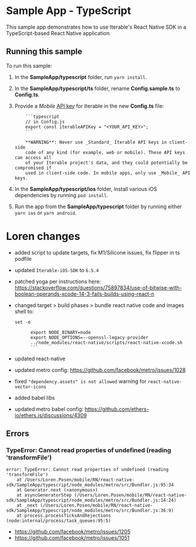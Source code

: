 # Sample App - TypeScript

This sample app demonstrates how to use Iterable's React Native SDK in a
TypeScript-based React Native application.

## Running this sample

To run this sample:

1.  In the **SampleApp/typescript** folder, run `yarn install`.

2.  In the **SampleApp/typescript/ts** folder, rename **Config.sample.ts** to
    **Config.ts**.

3.  Provide a _Mobile_ [API key](https://support.iterable.com/hc/articles/360043464871)
    for Iterable in the new **Config.ts** file:

        	```typescript
        	// in Config.js
        	export const iterableAPIKey = "<YOUR_API_KEY>";
        	```

        	**WARNING**: Never use _Standard_ Iterable API keys in client-side
        	code of any kind (for example, web or mobile). These API keys can access all
        	of your Iterable project's data, and they could potentially be compromised if
        	used in client-side code. In mobile apps, only use _Mobile_ API keys.

4.  In the **SampleApp/typescript/ios** folder, install various iOS dependencies
    by running `pod install`.

5.  Run the app from the **SampleApp/typescript** folder by running either
    `yarn ios` or `yarn android`.

# Loren changes

- added script to update targets, fix M1/Silicone issues, fix flipper in ts
  podfile
- updated `Iterable-iOS-SDK` to `6.5.4`
- patched yoga per instructions here:
  https://stackoverflow.com/questions/75897834/use-of-bitwise-with-boolean-operands-xcode-14-3-fails-builds-using-react-n
- changed target > build phases > bundle react native code and images shell to:

  ````
  set -e

      	export NODE_BINARY=node
      	export NODE_OPTIONS=--openssl-legacy-provider
      	../node_modules/react-native/scripts/react-native-xcode.sh
      	```

  ````

- updated react-native
- updated metro config: https://github.com/facebook/metro/issues/1028
- fixed `"dependency.assets" is not allowed` warning for
  `react-native-vector-icons`
- added babel libs
- updated metro babel config: https://github.com/ethers-io/ethers.js/discussions/4309

## Errors

### TypeError: Cannot read properties of undefined (reading 'transformFile')

```
error: TypeError: Cannot read properties of undefined (reading 'transformFile')
    at /Users/Loren.Posen/mobile/RN/react-native-sdk/SampleApp/typescript/node_modules/metro/src/Bundler.js:95:34
    at Generator.next (<anonymous>)
    at asyncGeneratorStep (/Users/Loren.Posen/mobile/RN/react-native-sdk/SampleApp/typescript/node_modules/metro/src/Bundler.js:14:24)
    at _next (/Users/Loren.Posen/mobile/RN/react-native-sdk/SampleApp/typescript/node_modules/metro/src/Bundler.js:36:9)
    at process.processTicksAndRejections (node:internal/process/task_queues:95:5)
```

- https://github.com/facebook/metro/issues/1205
- https://github.com/facebook/metro/issues/1051
